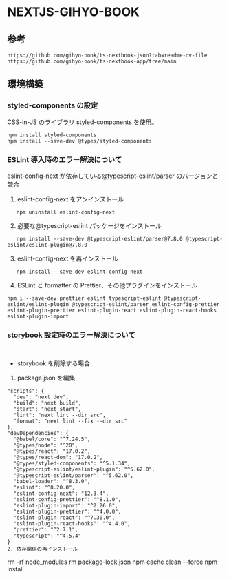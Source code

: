 # NEXTJS-GIHYO-BOOK

## 参考

```
https://github.com/gihyo-book/ts-nextbook-json?tab=readme-ov-file
https://github.com/gihyo-book/ts-nextbook-app/tree/main
```

## 環境構築

### styled-components の設定

CSS-in-JS のライブラリ styled-components を使用。

```
npm install styled-components
npm install --save-dev @types/styled-components
```

### ESLint 導入時のエラー解決について

eslint-config-next が依存している@typescript-eslint/parser のバージョンと競合

1. eslint-config-next をアンインストール

```
   npm uninstall eslint-config-next
```

2. 必要な@typescript-eslint パッケージをインストール

```
   npm install --save-dev @typescript-eslint/parser@7.8.0 @typescript-eslint/eslint-plugin@7.8.0
```

3. eslint-config-next を再インストール

```
   npm install --save-dev eslint-config-next
```

4. ESLint と formatter の Prettier、その他プラグインをインストール

```
npm i --save-dev prettier eslint typescript-eslint @typescript-eslint/eslint-plugin @typescript-eslint/parser eslint-config-prettier eslint-plugin-prettier eslint-plugin-react eslint-plugin-react-hooks eslint-plugin-import
```

### storybook 設定時のエラー解決について

```


```

- storybook を削除する場合

1. package.json を編集

```
"scripts": {
  "dev": "next dev",
  "build": "next build",
  "start": "next start",
  "lint": "next lint --dir src",
  "format": "next lint --fix --dir src"
},
"devDependencies": {
  "@babel/core": "^7.24.5",
  "@types/node": "^20",
  "@types/react": "17.0.2",
  "@types/react-dom": "17.0.2",
  "@types/styled-components": "^5.1.34",
  "@typescript-eslint/eslint-plugin": "^5.62.0",
  "@typescript-eslint/parser": "^5.62.0",
  "babel-loader": "^8.3.0",
  "eslint": "^8.20.0",
  "eslint-config-next": "12.3.4",
  "eslint-config-prettier": "^8.1.0",
  "eslint-plugin-import": "^2.26.0",
  "eslint-plugin-prettier": "^4.0.0",
  "eslint-plugin-react": "^7.30.0",
  "eslint-plugin-react-hooks": "^4.4.0",
  "prettier": "^2.7.1",
  "typescript": "^4.5.4"
}
2. 依存関係の再インストール
```

rm -rf node_modules
rm package-lock.json
npm cache clean --force
npm install

```

```
